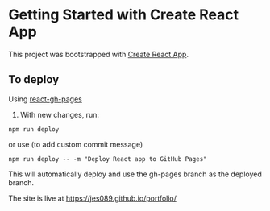 # Getting Started with Create React App

This project was bootstrapped with [Create React App](https://github.com/facebook/create-react-app).

## To deploy
Using [react-gh-pages](https://github.com/gitname/react-gh-pages) 

1. With new changes, run:
```
npm run deploy
```

or use (to add custom commit message)

```
npm run deploy -- -m "Deploy React app to GitHub Pages"
```

This will automatically deploy and use the gh-pages branch as the deployed branch. 

The site is live at https://jes089.github.io/portfolio/